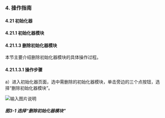 ### 4. 操作指南

#### 4.21 初始化器

#### 4.21.1 初始化器模块

#### 4.21.1.3 删除初始化器模块

本节主要介绍删除初始化器模块的具体操作过程。

#### 4.21.1.3.1 操作步骤

a）进入初始化器页面，选中需删除的初始化器模块，单击旁边的三个点按钮，选择“删除初始化器模块”。

![输入图片说明](../../../../../images/SoFlu%EF%BC%88%E5%90%8E%E7%AB%AF%EF%BC%89%E5%BC%80%E5%8F%91%E5%B9%B3%E5%8F%B0/1.%20%E6%9C%80%E6%96%B0%E7%89%88%E6%9C%AC%20-%20%E6%9B%B4%E6%96%B0%E6%97%A5%E6%9C%9F%20-%202022.10.08/4.%20%E6%93%8D%E4%BD%9C%E6%8C%87%E5%8D%97/21.%20%E5%88%9D%E5%A7%8B%E5%8C%96%E5%99%A8/1.%20%E5%88%9D%E5%A7%8B%E5%8C%96%E5%99%A8%E6%A8%A1%E5%9D%97/3-1.png)

##### 图3-1 选择“删除初始化器模块”
